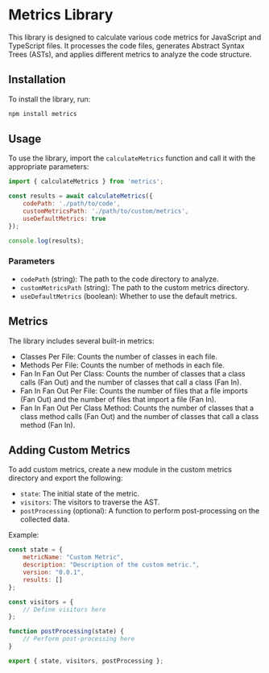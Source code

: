 # Metrics Library

This library is designed to calculate various code metrics for JavaScript and TypeScript files. It processes the code files, generates Abstract Syntax Trees (ASTs), and applies different metrics to analyze the code structure.

## Installation

To install the library, run:

```sh
npm install metrics
```

## Usage

To use the library, import the `calculateMetrics` function and call it with the appropriate parameters:

```js
import { calculateMetrics } from 'metrics';

const results = await calculateMetrics({
    codePath: './path/to/code',
    customMetricsPath: './path/to/custom/metrics',
    useDefaultMetrics: true
});

console.log(results);
```

### Parameters

* `codePath` (string): The path to the code directory to analyze.
* `customMetricsPath` (string): The path to the custom metrics directory.
* `useDefaultMetrics` (boolean): Whether to use the default metrics.

## Metrics
The library includes several built-in metrics:

* Classes Per File: Counts the number of classes in each file.
* Methods Per File: Counts the number of methods in each file.
* Fan In Fan Out Per Class: Counts the number of classes that a class calls (Fan Out) and the number of classes that call a class (Fan In).
* Fan In Fan Out Per File: Counts the number of files that a file imports (Fan Out) and the number of files that import a file (Fan In).
* Fan In Fan Out Per Class Method: Counts the number of classes that a class method calls (Fan Out) and the number of classes that call a class method (Fan In).

## Adding Custom Metrics

To add custom metrics, create a new module in the custom metrics directory and export the following:

* `state`: The initial state of the metric.
* `visitors`: The visitors to traverse the AST.
* `postProcessing` (optional): A function to perform post-processing on the collected data.

Example:

```js
const state = {
    metricName: "Custom Metric",
    description: "Description of the custom metric.",
    version: "0.0.1",
    results: []
};

const visitors = {
    // Define visitors here
};

function postProcessing(state) {
    // Perform post-processing here
}

export { state, visitors, postProcessing };
```